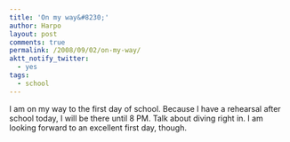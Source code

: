 ```yaml
---
title: 'On my way&#8230;'
author: Harpo
layout: post
comments: true
permalink: /2008/09/02/on-my-way/
aktt_notify_twitter:
  - yes
tags:
  - school
---
```

I am on my way to the first day of school. Because I have a rehearsal after school today, I will be there until 8 PM. Talk about diving right in. I am looking forward to an excellent first day, though.